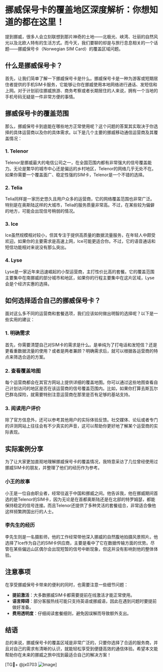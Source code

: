 # 挪威保号卡的覆盖地区深度解析：你想知道的都在这里！

提到挪威，很多人会立刻联想到那片神奇的土地——北极光、峡湾、壮丽的自然风光以及北欧人特有的生活方式。而今天，我们要聊的却是与旅行息息相关的一个话题——挪威保号卡（Norwegian SIM Card）的覆盖区域问题。

## 什么是挪威保号卡？

首先，让我们简单了解一下挪威保号卡是什么。挪威保号卡是一种为游客或短期居住者提供的手机SIM卡服务，它能够让你在挪威使用本地网络进行通话、发短信和上网。对于计划前往挪威旅游、商务考察或者长期居住的人来说，拥有一个当地的手机号码无疑是一件非常方便的事情。

## 挪威保号卡的覆盖范围

那么，挪威保号卡到底能在哪些地方正常使用呢？这个问题的答案其实取决于你选择的具体运营商以及你的具体需求。以下是几个主要的挪威移动通信运营商及其覆盖情况：

### 1. Telenor
Telenor是挪威最大的电信公司之一，在全国范围内都有非常强大的信号覆盖能力。无论是繁华的城市中心还是偏远的乡村地区，Telenor的网络几乎无处不在。如果你需要一个覆盖面广、稳定性强的SIM卡，Telenor是一个不错的选择。

### 2. Telia
Telia同样是一家历史悠久且用户众多的运营商，它的网络覆盖范围也非常广泛。特别是在奥斯陆这样的大城市，Telia的服务质量非常高。不过，在某些较为偏僻的地方，可能会出现信号稍弱的情况。

### 3. Ice
Ice虽然规模相对较小，但其专注于提供高质量的数据流量服务，在年轻人中颇受欢迎。如果你的主要需求是高速上网，Ice可能更适合你。不过，它的语音通话和短信功能相对来说没有那么突出。

### 4. Lyse
Lyse是一家近年来迅速崛起的小型运营商，主打性价比高的套餐。它的覆盖范围主要集中在南挪威的部分城市和地区，如果你的行程主要集中在这片区域，Lyse会是个经济实惠的选择。

## 如何选择适合自己的挪威保号卡？

面对这么多不同的运营商和套餐选项，我们应该如何做出明智的选择呢？以下是一些实用的建议：

### 1. 明确需求
首先，你需要清楚自己对SIM卡的需求是什么。是单纯为了打电话和发短信？还是更看重数据流量的使用？或者是两者兼顾？明确需求后，就可以根据各运营商的特点来筛选合适的方案。

### 2. 查看覆盖地图
每个运营商都会在其官方网站上提供详细的覆盖地图。你可以通过这些地图查看自己计划访问的地区是否在该运营商的信号覆盖范围内。比如，如果你打算去斯瓦尔巴群岛探险，就需要特别注意运营商在那里是否有足够的基站支持。

### 3. 阅读用户评价
除了官方信息外，还可以参考其他用户的实际体验反馈。社交媒体、论坛或者专门的评测网站上往往会有不少真实的声音，这可以帮助你更好地了解某个运营商的实际表现。

## 实际案例分享

为了让大家更加直观地理解挪威保号卡的覆盖情况，我特意采访了几位曾经使用过挪威SIM卡的朋友，并整理了他们的经历作为参考。

### 小王的故事
小王是一位自由职业者，经常往返于中国和挪威之间。他告诉我，他在挪威期间首选的是Telenor的SIM卡，因为无论是在首都奥斯陆还是在北部的特罗姆瑟，都能保持稳定的信号连接。而且Telenor还提供了多种灵活的套餐组合，非常适合像他这样频繁跨国出行的人士。

### 李先生的经历
李先生则是一名摄影师，他的工作经常带他深入挪威的自然腹地拍摄风景照片。他选择了Ice作为自己的SIM卡供应商，主要是看中了它在数据传输方面的优势。尽管在某些偏远山区偶尔会出现短暂的信号中断现象，但这并没有影响到他的整体体验。

## 注意事项

在享受挪威保号卡带来的便利的同时，也需要注意一些细节问题：

- **提前激活**：大多数挪威SIM卡都需要提前在线激活才能正常使用。
- **语言障碍**：部分客服热线可能只支持英语或挪威语，因此在遇到问题时要提前做好准备。
- **费用透明度**：仔细阅读套餐细则，避免因误解而导致额外支出。

## 结语

总的来说，挪威保号卡的覆盖区域是非常广泛的，只要你选择了合适的服务商，并且对自己的需求有清晰的认识，就能轻松享受到便捷高效的通信体验。希望本文能帮助你在未来的挪威之旅中找到最适合自己的解决方案！

[TG💪+ @jx0703 ![Image](https://github.com/user-attachments/assets/dbca1d08-cadb-493c-b0ec-ad6f7a83f270)]